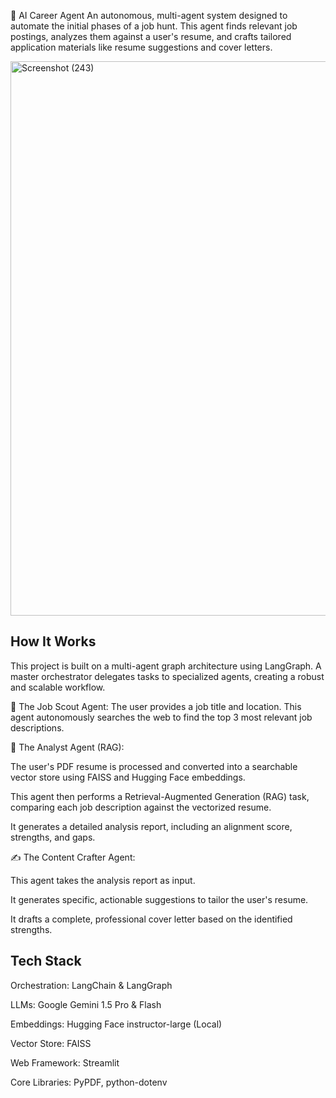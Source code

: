🚀 AI Career Agent
An autonomous, multi-agent system designed to automate the initial phases of a job hunt. This agent finds relevant job postings, analyzes them against a user's resume, and crafts tailored application materials like resume suggestions and cover letters.

<img width="1856" height="887" alt="Screenshot (243)" src="https://github.com/user-attachments/assets/3e56ac18-c074-481b-9a5f-dfa49a5df676" />



## How It Works
This project is built on a multi-agent graph architecture using LangGraph. A master orchestrator delegates tasks to specialized agents, creating a robust and scalable workflow.

🔎 The Job Scout Agent: The user provides a job title and location. This agent autonomously searches the web to find the top 3 most relevant job descriptions.

🧠 The Analyst Agent (RAG):

The user's PDF resume is processed and converted into a searchable vector store using FAISS and Hugging Face embeddings.

This agent then performs a Retrieval-Augmented Generation (RAG) task, comparing each job description against the vectorized resume.

It generates a detailed analysis report, including an alignment score, strengths, and gaps.

✍️ The Content Crafter Agent:

This agent takes the analysis report as input.

It generates specific, actionable suggestions to tailor the user's resume.

It drafts a complete, professional cover letter based on the identified strengths.

## Tech Stack
Orchestration: LangChain & LangGraph

LLMs: Google Gemini 1.5 Pro & Flash

Embeddings: Hugging Face instructor-large (Local)

Vector Store: FAISS

Web Framework: Streamlit

Core Libraries: PyPDF, python-dotenv
